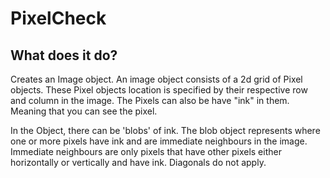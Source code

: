 # PixelCheck
## What does it do?
Creates an Image object. An image object consists of a 2d grid of Pixel objects. These Pixel objects location is specified by their respective row and column in the image. The Pixels can also be have "ink" in them. Meaning that you can see the pixel.

In the Object, there can be 'blobs' of ink. The blob object represents where one or more pixels have ink and are immediate neighbours in the image. Immediate neighbours are only pixels that have other pixels either horizontally or vertically and have ink. Diagonals do not apply.

